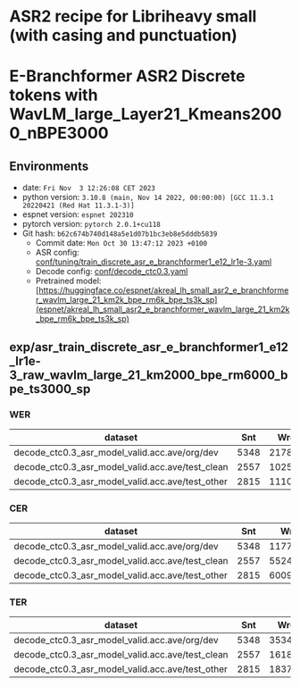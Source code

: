 # ASR2 recipe for Libriheavy small (with casing and punctuation)

# E-Branchformer ASR2 Discrete tokens with WavLM_large_Layer21_Kmeans2000_nBPE3000

## Environments
- date: `Fri Nov  3 12:26:08 CET 2023`
- python version: `3.10.8 (main, Nov 14 2022, 00:00:00) [GCC 11.3.1 20220421 (Red Hat 11.3.1-3)]`
- espnet version: `espnet 202310`
- pytorch version: `pytorch 2.0.1+cu118`
- Git hash: `b62c674b740d148a5e1d07b1bc3eb8e5dddb5839`
  - Commit date: `Mon Oct 30 13:47:12 2023 +0100`
  - ASR config: [conf/tuning/train_discrete_asr_e_branchformer1_e12_lr1e-3.yaml](conf/tuning/train_discrete_asr_e_branchformer1_e12_lr1e-3.yaml)
  - Decode config: [conf/decode_ctc0.3.yaml](conf/decode_ctc0.3.yaml)
  - Pretrained model: [https://huggingface.co/espnet/akreal_lh_small_asr2_e_branchformer_wavlm_large_21_km2k_bpe_rm6k_bpe_ts3k_sp](espnet/akreal_lh_small_asr2_e_branchformer_wavlm_large_21_km2k_bpe_rm6k_bpe_ts3k_sp)

## exp/asr_train_discrete_asr_e_branchformer1_e12_lr1e-3_raw_wavlm_large_21_km2000_bpe_rm6000_bpe_ts3000_sp
### WER

|dataset|Snt|Wrd|Corr|Sub|Del|Ins|Err|S.Err|
|---|---|---|---|---|---|---|---|---|
|decode_ctc0.3_asr_model_valid.acc.ave/org/dev|5348|217854|87.2|11.8|1.0|0.6|13.4|93.7|
|decode_ctc0.3_asr_model_valid.acc.ave/test_clean|2557|102570|89.5|9.9|0.6|0.5|11.0|91.3|
|decode_ctc0.3_asr_model_valid.acc.ave/test_other|2815|111093|85.3|13.4|1.3|0.7|15.4|95.0|

### CER

|dataset|Snt|Wrd|Corr|Sub|Del|Ins|Err|S.Err|
|---|---|---|---|---|---|---|---|---|
|decode_ctc0.3_asr_model_valid.acc.ave/org/dev|5348|1177476|96.7|1.8|1.5|0.8|4.1|93.7|
|decode_ctc0.3_asr_model_valid.acc.ave/test_clean|2557|552463|97.5|1.4|1.1|0.6|3.1|91.4|
|decode_ctc0.3_asr_model_valid.acc.ave/test_other|2815|600913|95.9|2.2|1.9|1.1|5.2|95.0|

### TER

|dataset|Snt|Wrd|Corr|Sub|Del|Ins|Err|S.Err|
|---|---|---|---|---|---|---|---|---|
|decode_ctc0.3_asr_model_valid.acc.ave/org/dev|5348|353415|88.2|7.2|4.6|1.8|13.5|93.7|
|decode_ctc0.3_asr_model_valid.acc.ave/test_clean|2557|161841|90.6|5.9|3.5|1.4|10.8|91.4|
|decode_ctc0.3_asr_model_valid.acc.ave/test_other|2815|183779|85.9|8.4|5.6|2.1|16.1|95.0|

